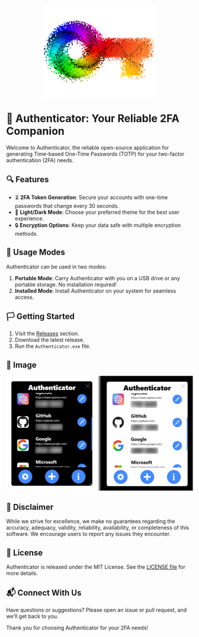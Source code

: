 <div style="width:100%;display:flex;justify-content: center;align-items: center;flex-direction: column;"><img src="./Authenticator/Workspace/Logo.png" alt="Image of GUI" height="250px" /></div>

# 🔐 Authenticator: Your Reliable 2FA Companion

Welcome to Authenticator, the reliable open-source application for generating Time-based One-Time Passwords (TOTP) for your two-factor authentication (2FA) needs.

## 🔍 Features

- ⏳ **2FA Token Generation**: Secure your accounts with one-time passwords that change every 30 seconds.
- 🌙 **Light/Dark Mode**: Choose your preferred theme for the best user experience.
- 🔒 **Encryption Options**: Keep your data safe with multiple encryption methods.

## 🚀 Usage Modes

Authenticator can be used in two modes:

1. **Portable Mode**: Carry Authenticator with you on a USB drive or any portable storage. No installation required!
2. **Installed Mode**: Install Authenticator on your system for seamless access.

## 🏳️ Getting Started

1. Visit the [Releases](https://github.com/finn-freitag/Authenticator/releases) section.
2. Download the latest release.
3. Run the `Authenticator.exe` file.

## 📸 Image
<img src="./Screenshots/GUI.png" alt="Image of GUI" />

## 📜 Disclaimer

While we strive for excellence, we make no guarantees regarding the accuracy, adequacy, validity, reliability, availability, or completeness of this software. We encourage users to report any issues they encounter.

## 📄 License

Authenticator is released under the MIT License. See the [LICENSE file](./LICENSE) for more details.

## 📬 Connect With Us

Have questions or suggestions? Please open an issue or pull request, and we'll get back to you.

Thank you for choosing Authenticator for your 2FA needs!